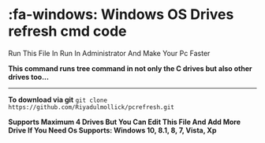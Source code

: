 # :fa-windows: Windows OS Drives refresh cmd code
Run This File In Run In Administrator And Make Your Pc Faster

**This command runs tree command in not only the C drives but also other drives too...**

------------
**To download via git**
`git clone https://github.com/Riyadulmollick/pcrefresh.git`

**Supports Maximum 4 Drives But You Can Edit This File And Add More Drive If You Need
Os Supports: Windows 10, 8.1, 8, 7, Vista, Xp**
